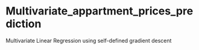 # Multivariate_appartment_prices_prediction
Multivariate Linear Regression using self-defined gradient descent
